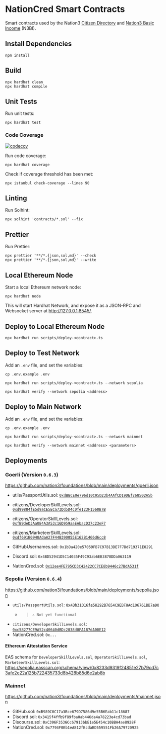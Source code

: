 # NationCred Smart Contracts

Smart contracts used by the Nation3 [Citizen Directory](https://github.com/nation3/citizen-directory) and [Nation3 Basic Income](https://github.com/nation3/n3bi) (N3BI).

## Install Dependencies

```
npm install
```

## Build

```
npx hardhat clean
npx hardhat compile
```

## Unit Tests

Run unit tests:

```
npx hardhat test
```

### Code Coverage

[![codecov](https://codecov.io/gh/nation3/nationcred-contracts/branch/main/graph/badge.svg)](https://codecov.io/gh/nation3/nationcred-contracts)

Run code coverage:

```
npx hardhat coverage
```

Check if coverage threshold has been met:

```
npx istanbul check-coverage --lines 90
```

## Linting

Run Solhint:

```
npx solhint 'contracts/*.sol' --fix
```

## Prettier

Run Prettier:

```
npx prettier '**/*.{json,sol,md}' --check
npx prettier '**/*.{json,sol,md}' --write
```

## Local Ethereum Node

Start a local Ethereum network node:

```
npx hardhat node
```

This will start Hardhat Network, and expose it as a JSON-RPC and Websocket server at http://127.0.0.1:8545/.

## Deploy to Local Ethereum Node

```
npx hardhat run scripts/deploy-<contract>.ts
```

## Deploy to Test Network

Add an `.env` file, and set the variables:

```
cp .env.example .env
```

```
npx hardhat run scripts/deploy-<contract>.ts --network sepolia
```

```
npx hardhat verify --network sepolia <address>
```

## Deploy to Main Network

Add an `.env` file, and set the variables:

```
cp .env.example .env
```

```
npx hardhat run scripts/deploy-<contract>.ts --network mainnet
```

```
npx hardhat verify --network mainnet <address> <parameters>
```

## Deployments

### Goerli (Version `0.6.3`)

https://github.com/nation3/foundations/blob/main/deployments/goerli.json

- utils/PassportUtils.sol: [`0xdBBCE0e796d10C95D23b4AAfCD19DEf268502A5b`](https://goerli.etherscan.io/address/0xdBBCE0e796d10C95D23b4AAfCD19DEf268502A5b#code)
- citizens/DeveloperSkillLevels.sol: [`0xd99884fE5d9aCE5ECa73Dd5D4c0fe123F1560B7B`](https://goerli.etherscan.io/address/0xd99884fE5d9aCE5ECa73Dd5D4c0fe123F1560B7B#code)
- citizens/OperatorSkillLevels.sol: [`0xfB9deD3Aa0B4A3A53c16D959aaEAbacD37c23eF7`](https://goerli.etherscan.io/address/0xfB9deD3Aa0B4A3A53c16D959aaEAbacD37c23eF7#code)
- citizens/MarketeerSkillLevels.sol: [`0xdf691B0948AdaA27F44B390055E162B1466d6cc8`](https://goerli.etherscan.io/address/0xdf691B0948AdaA27F44B390055E162B1466d6cc8#code)

- GitHubUsernames.sol: `0x1bDa420e57059FB7C97B13DE7F7Dd719371E0291`
- Discord.sol: `0x4BD52941D5C14035F49C93ab6EB3878DDa063119`
- NationCred.sol: [`0x12ee4FE795CD3C42422CC7CE8b9446c27BdA531f`](https://goerli.etherscan.io/address/0x12ee4FE795CD3C42422CC7CE8b9446c27BdA531f)

### Sepolia (Version `0.6.4`)

https://github.com/nation3/foundations/blob/main/deployments/sepolia.json

- `utils/PassportUtils.sol`: [`0x4Db31016fe58292B7654C9EDF8Ad106761BB7a90`](https://sepolia.etherscan.io/address/0x4Db31016fe58292B7654C9EDF8Ad106761BB7a90)
  - > `⚠️ Not yet functional`
- `citizens/DeveloperSkillLevels.sol`: [`0xc58277CE9A52c40640dBDc2038d0FA187dA00E12`](https://sepolia.etherscan.io/address/0xc58277CE9A52c40640dBDc2038d0FA187dA00E12)
- NationCred.sol: `0x...`

#### Ethereum Attestation Service

EAS schema for `DeveloperSkillLevels.sol`, `OperatorSkillLevels.sol`, `MarketeerSkillLevels.sol`:
https://sepolia.easscan.org/schema/view/0x8233d9319f24851e27b79cd7c3afe2e22a125b722435733d8b428b85d6e2ab8b

### Mainnet

https://github.com/nation3/foundations/blob/main/deployments/mainnet.json

- GitHub.sol: `0xB989C0C17a3Bce679D7586d9e55B6Eab11c18687`
- Discord.sol: `0x3415f4ffb9f89fba0ab446da4a78223e4cd73bad`
- Discourse.sol: `0xC396F3536Cc67913bbE1e5E454c10BBA4ae8928F`
- NationCred.sol: `0x7794F0Eb1eA812fBcdaBD559551Fb26A79720925`
